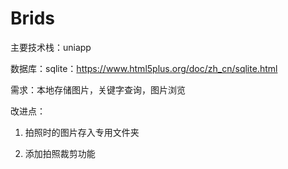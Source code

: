 # Brids
主要技术栈：uniapp

数据库：sqlite：https://www.html5plus.org/doc/zh_cn/sqlite.html

需求：本地存储图片，关键字查询，图片浏览

改进点：

1. 拍照时的图片存入专用文件夹

2. 添加拍照裁剪功能

   
